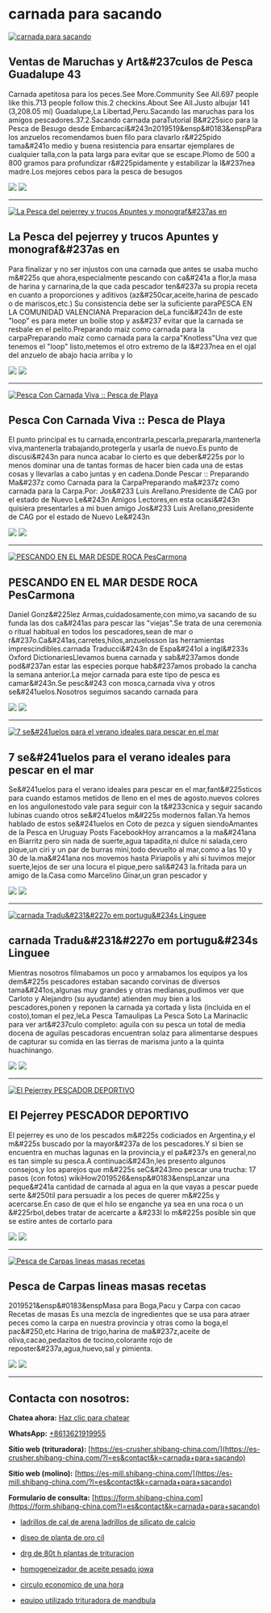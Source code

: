# carnada para sacando

<a href="https://swt.shibang-china.com/?l=es&img&k=carnada+para+sacando" target="_blank">![carnada para sacando](http://static.shibang-china.com/all-800x300/1394.jpg)</a>

## Ventas de Maruchas y Art&#237culos de Pesca Guadalupe 43
Carnada apetitosa para los peces.See More.Community See All.697 people like this.713 people follow this.2 checkins.About See All.Justo albujar 141 (3,208.05 mi) Guadalupe,La Libertad,Peru.Sacando las maruchas para los amigos pescadores.37.2.Sacando carnada paraTutorial B&#225sico para la Pesca de Besugo desde Embarcaci&#243n2019519&ensp&#0183&enspPara los anzuelos recomendamos buen filo para clavarlo r&#225pido tama&#241o medio y buena resistencia para ensartar ejemplares de cualquier talla,con la pata larga para evitar que se escape.Plomo de 500 a 800 gramos para profundizar r&#225pidamente y estabilizar la l&#237nea madre.Los mejores cebos para la pesca de besugos


<a href="https://whatsapp.shibangsoft.com/WhatsApp.php" target="_blank" title="WhatsApp">![](http://static.shibang-china.com/icon/whatsapp.png)</a> <a href="https://swt.shibang-china.com/?l=es&icon&k=carnada+para+sacando" target="_blank">![](http://static.shibang-china.com/icon/chat-es.png)</a>

---

<a href="https://swt.shibang-china.com/?l=es&img&k=carnada+para+sacando" target="_blank">![La Pesca del pejerrey y trucos Apuntes y monograf&#237as en](http://static.shibang-china.com/all-800x300/1229.jpg)</a>

## La Pesca del pejerrey y trucos Apuntes y monograf&#237as en
Para finalizar y no ser injustos con una carnada que antes se usaba mucho m&#225s que ahora,especialmente pescando con ca&#241a a flor,la masa de harina y carnarina,de la que cada pescador ten&#237a su propia receta en cuanto a proporciones y aditivos (az&#250car,aceite,harina de pescado o de mariscos,etc.) Su consistencia debe ser la suficiente paraPESCA EN LA COMUNIDAD VALENCIANA Preparacion deLa funci&#243n de este "loop" es para meter un boilie stop y as&#237 evitar que la carnada se resbale en el pelito.Preparando maiz como carnada para la carpaPreparando maiz como carnada para la carpa"Knotless"Una vez que tenemos el "loop" listo,metemos el otro extremo de la l&#237nea en el ojal del anzuelo de abajo hacia arriba y lo


<a href="https://whatsapp.shibangsoft.com/WhatsApp.php" target="_blank" title="WhatsApp">![](http://static.shibang-china.com/icon/whatsapp.png)</a> <a href="https://swt.shibang-china.com/?l=es&icon&k=carnada+para+sacando" target="_blank">![](http://static.shibang-china.com/icon/chat-es.png)</a>

---

<a href="https://swt.shibang-china.com/?l=es&img&k=carnada+para+sacando" target="_blank">![Pesca Con Carnada Viva :: Pesca de Playa](http://static.shibang-china.com/all-800x300/499.jpg)</a>

## Pesca Con Carnada Viva :: Pesca de Playa
El punto principal es tu carnada,encontrarla,pescarla,prepararla,mantenerla viva,mantenerla trabajando,protegerla y usarla de nuevo.Es punto de discusi&#243n para nunca acabar lo cierto es que deber&#225s por lo menos dominar una de tantas formas de hacer bien cada una de estas cosas y llevarlas a cabo juntas y en cadena.Donde Pescar :: Preparando Ma&#237z como Carnada para la CarpaPreparando ma&#237z como carnada para la Carpa.Por: Jos&#233 Luis Arellano.Presidente de CAG por el estado de Nuevo Le&#243n Amigos Lectores,en esta ocasi&#243n quisiera presentarles a mi buen amigo Jos&#233 Luis Arellano,presidente de CAG por el estado de Nuevo Le&#243n


<a href="https://whatsapp.shibangsoft.com/WhatsApp.php" target="_blank" title="WhatsApp">![](http://static.shibang-china.com/icon/whatsapp.png)</a> <a href="https://swt.shibang-china.com/?l=es&icon&k=carnada+para+sacando" target="_blank">![](http://static.shibang-china.com/icon/chat-es.png)</a>

---

<a href="https://swt.shibang-china.com/?l=es&img&k=carnada+para+sacando" target="_blank">![PESCANDO EN EL MAR DESDE ROCA PesCarmona](http://static.shibang-china.com/all-800x300/1400.jpg)</a>

## PESCANDO EN EL MAR DESDE ROCA PesCarmona
Daniel Gonz&#225lez Armas,cuidadosamente,con mimo,va sacando de su funda las dos ca&#241as para pescar las "viejas".Se trata de una ceremonia o ritual habitual en todos los pescadores,sean de mar o r&#237o.Ca&#241as,carretes,hilos,anzuelosson las herramientas imprescindibles.carnada Traducci&#243n de Espa&#241ol a ingl&#233s Oxford DictionariesLlevamos buena carnada y sab&#237amos donde pod&#237an estar las especies porque hab&#237amos probado la cancha la semana anterior.La mejor carnada para este tipo de pesca es camar&#243n.Se pesc&#243 con mosca,carnada viva y otros se&#241uelos.Nosotros seguimos sacando carnada para


<a href="https://whatsapp.shibangsoft.com/WhatsApp.php" target="_blank" title="WhatsApp">![](http://static.shibang-china.com/icon/whatsapp.png)</a> <a href="https://swt.shibang-china.com/?l=es&icon&k=carnada+para+sacando" target="_blank">![](http://static.shibang-china.com/icon/chat-es.png)</a>

---

<a href="https://swt.shibang-china.com/?l=es&img&k=carnada+para+sacando" target="_blank">![7 se&#241uelos para el verano ideales para pescar en el mar](http://static.shibang-china.com/all-800x300/1286.jpg)</a>

## 7 se&#241uelos para el verano ideales para pescar en el mar
Se&#241uelos para el verano ideales para pescar en el mar,fant&#225sticos para cuando estamos metidos de lleno en el mes de agosto.nuevos colores en los anguilonestodo vale para seguir con la t&#233cnica y seguir sacando lubinas cuando otros se&#241uelos m&#225s modernos fallan.Ya hemos hablado de estos se&#241uelos en Coto de pezca y siguen siendoAmantes de la Pesca en Uruguay Posts FacebookHoy arrancamos a la ma&#241ana en Biarritz pero sin nada de suerte,agua tapadita,ni dulce ni salada,cero pique,un ciri y un par de burras mini,todo devuelto al mar,como a las 10 y 30 de la.ma&#241ana nos movemos hasta Piriapolis y ahi si tuvimos mejor suerte,lejos de ser una locura el pique,pero sali&#243 la.fritada para un amigo de la.Casa como Marcelino Ginar,un gran pescador y


<a href="https://whatsapp.shibangsoft.com/WhatsApp.php" target="_blank" title="WhatsApp">![](http://static.shibang-china.com/icon/whatsapp.png)</a> <a href="https://swt.shibang-china.com/?l=es&icon&k=carnada+para+sacando" target="_blank">![](http://static.shibang-china.com/icon/chat-es.png)</a>

---

<a href="https://swt.shibang-china.com/?l=es&img&k=carnada+para+sacando" target="_blank">![carnada Tradu&#231&#227o em portugu&#234s Linguee](http://static.shibang-china.com/all-800x300/264.jpg)</a>

## carnada Tradu&#231&#227o em portugu&#234s Linguee
Mientras nosotros filmabamos un poco y armabamos los equipos ya los dem&#225s pescadores estaban sacando corvinas de diversos tama&#241os,algunas muy grandes y otras medianas,pudimos ver que Carloto y Alejandro (su ayudante) atienden muy bien a los pescadores,ponen y reponen la carnada ya cortada y lista (incluida en el costo),toman el pez,leLa Pesca Tamaulipas La Pesca Soto La Marinaclic para ver art&#237culo completo: aguila con su pesca un total de media docena de aguilas pescadoras encuentran solaz para alimentarse despues de capturar su comida en las tierras de marisma junto a la quinta huachinango.


<a href="https://whatsapp.shibangsoft.com/WhatsApp.php" target="_blank" title="WhatsApp">![](http://static.shibang-china.com/icon/whatsapp.png)</a> <a href="https://swt.shibang-china.com/?l=es&icon&k=carnada+para+sacando" target="_blank">![](http://static.shibang-china.com/icon/chat-es.png)</a>

---

<a href="https://swt.shibang-china.com/?l=es&img&k=carnada+para+sacando" target="_blank">![El Pejerrey PESCADOR DEPORTIVO](http://static.shibang-china.com/all-800x300/6.jpg)</a>

## El Pejerrey PESCADOR DEPORTIVO
El pejerrey es uno de los pescados m&#225s codiciados en Argentina,y el m&#225s buscado por la mayor&#237a de los pescadores.Y si bien se encuentra en muchas lagunas en la provincia,y el pa&#237s en general,no es tan simple su pesca.A continuaci&#243n,les presento algunos consejos,y los aparejos que m&#225s seC&#243mo pescar una trucha: 17 pasos (con fotos) wikiHow2019526&ensp&#0183&enspLanzar una peque&#241a cantidad de carnada al agua en la que vayas a pescar puede serte &#250til para persuadir a los peces de querer m&#225s y acercarse.En caso de que el hilo se enganche ya sea en una roca o un &#225rbol,debes tratar de acercarte a &#233l lo m&#225s posible sin que se estire antes de cortarlo para


<a href="https://whatsapp.shibangsoft.com/WhatsApp.php" target="_blank" title="WhatsApp">![](http://static.shibang-china.com/icon/whatsapp.png)</a> <a href="https://swt.shibang-china.com/?l=es&icon&k=carnada+para+sacando" target="_blank">![](http://static.shibang-china.com/icon/chat-es.png)</a>

---

<a href="https://swt.shibang-china.com/?l=es&img&k=carnada+para+sacando" target="_blank">![Pesca de Carpas lineas masas recetas](http://static.shibang-china.com/all-800x300/372.jpg)</a>

## Pesca de Carpas lineas masas recetas
2019521&ensp&#0183&enspMasa para Boga,Pacu y Carpa con cacao Recetas de masas Es una mezcla de ingredientes que se usa para atraer peces como la carpa en nuestra provincia y otras como la boga,el pac&#250,etc.Harina de trigo,harina de ma&#237z,aceite de oliva,cacao,pedazitos de tocino,colorante rojo de reposter&#237a,agua,huevo,sal y pimienta.

<a href="https://whatsapp.shibangsoft.com/WhatsApp.php" target="_blank" title="WhatsApp">![](http://static.shibang-china.com/icon/whatsapp.png)</a> <a href="https://swt.shibang-china.com/?l=es&icon&k=carnada+para+sacando" target="_blank">![](http://static.shibang-china.com/icon/chat-es.png)</a>

---
## Contacta con nosotros:

**Chatea ahora:** [Haz clic para chatear](https://swt.shibang-china.com?l=es&contact&k=carnada+para+sacando)

**WhatsApp:**  [+8613621919955](https://whatsapp.shibangsoft.com/WhatsApp.php)

**Sitio web (trituradora):** [https://es-crusher.shibang-china.com/](https://es-crusher.shibang-china.com/?l=es&contact&k=carnada+para+sacando)

**Sitio web (molino):** [https://es-mill.shibang-china.com/](https://es-mill.shibang-china.com/?l=es&contact&k=carnada+para+sacando)

**Formulario de consulta:** [https://form.shibang-china.com](https://form.shibang-china.com?l=es&contact&k=carnada+para+sacando)

* [ladrillos de cal de arena ladrillos de silicato de calcio](../76/ladrillos%20de%20cal%20de%20arena%20ladrillos%20de%20silicato%20de%20calcio.md)

* [diseo de planta de oro cil](../67/diseo%20de%20planta%20de%20oro%20cil.md)

* [drg de 80t h plantas de trituracion](../67/drg%20de%2080t%20h%20plantas%20de%20trituracion.md)

* [homogeneizador de aceite pesado jowa](../75/homogeneizador%20de%20aceite%20pesado%20jowa.md)

* [circulo economico de una hora](../69/circulo%20economico%20de%20una%20hora.md)

* [equipo utilizado trituradora de mandbula](../70/equipo%20utilizado%20trituradora%20de%20mandbula.md)